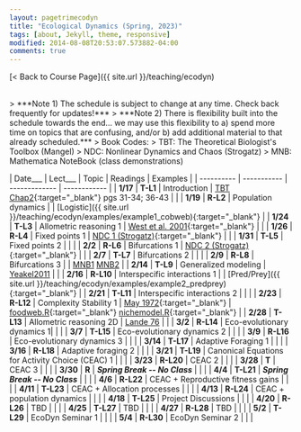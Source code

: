 ```yaml
---
layout: pagetrimecodyn
title: "Ecological Dynamics (Spring, 2023)"
tags: [about, Jekyll, theme, responsive]
modified: 2014-08-08T20:53:07.573882-04:00
comments: true
---
```


[< Back to Course Page]({{ site.url }}/teaching/ecodyn)  

<!-- [< Back to Syllabus]({{ site.url }}/teaching/ecodyn/syllabus)   -->

<br>
> ***Note 1) The schedule is subject to change at any time. Check back frequently for updates!***  
> ***Note 2) There is flexibility built into the schedule towards the end... we may use this flexibility to a) spend more time on topics that are confusing, and/or b) add additional material to that already scheduled.***   
> Book Codes:  
> TBT: The Theoretical Biologist's Toolbox (Mangel)  
> NDC: Nonlinear Dynamics and Chaos (Strogatz)  
> MNB: Mathematica NoteBook (class demonstrations)  
<br>



<style>
table{
    border-collapse: collapse;
    border-spacing: 0;
    /* border:1px solid #808080; */
}

/* th{
    border:1px solid #808080;
}

td{
    border:1px solid #808080;
} */
tr:nth-child(even) {background: #CCC}
tr:nth-child(odd) {background: #FFF}
</style>

| Date___ | Lect___ | Topic | Readings | Examples |
| ---------- | ----------- | ------------- | ------------ |
| **1/17**  | **T-L1** |  Introduction | [TBT Chap2](http://jdyeakel.github.io/teaching/ecodyn/Mangel_TBT2.pdf){:target="_blank"} pgs 31-34; 36-43  |    |
| **1/19**  | **R-L2** |  Population dynamics |      |  [Logistic]({{ site.url }}/teaching/ecodyn/examples/example1_cobweb){:target="_blank"}   |
| **1/24**  | **T-L3** | Allometric reasoning 1 |  [West et al. 2001](http://jdyeakel.github.io/teaching/ecodyn/West_Nature_2001.pdf){:target="_blank"}   |     |
| **1/26**  | **R-L4** |  Fixed points 1 | [NDC 1 (Strogatz)](http://jdyeakel.github.io/teaching/ecodyn/Strogatz_NDC1.pdf){:target="_blank"} |     |
| **1/31**  | **T-L5** | Fixed points 2 |  |     |
| **2/2**  | **R-L6** | Bifurcations 1 | [NDC 2 (Strogatz)](http://jdyeakel.github.io/teaching/ecodyn/Strogatz_NDC2.pdf){:target="_blank"} |     |
| **2/7** | **T-L7**   | Bifurcations 2 |     |                                   |
| **2/9** | **R-L8**   | Bifurcations 3 |     |   [MNB1](http://jdyeakel.github.io/teaching/ecodyn/pitchfork.nb) [MNB2](http://jdyeakel.github.io/teaching/ecodyn/insectoutbreak2.nb)                       |
| **2/14** | **T-L9**  | Generalized modeling | [Yeakel2011](http://jdyeakel.github.io/teaching/ecodyn/Yeakel_Theor_Ecol_2011.pdf) |                                |
| **2/16** | **R-L10** | Interspecific interactions 1 |    |      [Pred/Prey]({{ site.url }}/teaching/ecodyn/examples/example2_predprey){:target="_blank"}               |
| **2/21** | **T-L11** | Interspecific interactions 2 |  |                        |
| **2/23** | **R-L12** | Complexity Stability 1 | [May 1972](http://jdyeakel.github.io/teaching/ecodyn/May_1972.pdf){:target="_blank"} |    [foodweb.R](http://jdyeakel.github.io/teaching/ecodyn/complexfoodweb.R){:target="_blank"}  [nichemodel.R](http://jdyeakel.github.io/teaching/ecodyn/nichemodel_function.R){:target="_blank"}          |
| **2/28** | **T-L13** | Allometric reasoning 2D   |  [Lande 76](http://jdyeakel.github.io/teaching/ecodyn/Lande_Evolution_1976.pdf)   |                             |
| **3/2** | **R-L14**  | Eco-evolutionary dynamics 1|  |                              |
| **3/7** | **T-L15**  | Eco-evolutionary dynamics 2 |  |                              |
| **3/9** | **R-L16**  | Eco-evolutionary dynamics 3 |   |                |
| **3/14** | **T-L17** | Adaptive Foraging 1  |    |              |
| **3/16** | **R-L18** | Adaptive foraging 2 |  |                                   |
| **3/21** | **T-L19** | Canonical Equations for Activity Choice (CEAC) 1 |  |    |
| **3/23** | **R-L20** | CEAC 2 |   |                                             |
| **3/28** | **T**     | CEAC 3 |  |                                              |
| **3/30** | **R**     |  ***Spring Break -- No Class*** |    |                   |
| **4/4** | **T-L21**  |  ***Spring Break -- No Class*** |    |                   |
| **4/6** | **R-L22**  | CEAC + Reproductive fitness gains |  |                   |
| **4/11** | **T-L23** | CEAC + Allocation processes |  |                         |
| **4/13** | **R-L24** | CEAC + population dynamics |  |                          |
| **4/18** | **T-L25** | Project Discussions |  |                                 |
| **4/20** | **R-L26** | TBD |   |                                                |
| **4/25** | **T-L27** | TBD |  |                                                 |
| **4/27** | **R-L28** | TBD  |  |                                                |
| **5/2** | **T-L29**  | EcoDyn Seminar 1 |  |                                    |
| **5/4** | **R-L30**  | EcoDyn Seminar 2 |  |                                    |



<!-- | **12/8** | **(T-L26)** | Communities | Community assembly, succession | Bowman Ch. 17 |    |
| **12/10** | **(R-L27)** | Biogeography | Patterns of species diversity | Bowman Ch. 18 |    |
|     **12/11**    | **(F-D14)** | Disc 14 | Modeling colonization & extinction  | |  | -->
<!-- | **11/17** | **(T-L22)** | Disease 1 | The dynamics of disease | TBD |    |
| **11/19** | **(R-L23)** | Disease 2 | Epidemics and pandemics |  |    | -->

<!---
| **11/17** | **23-T** | Interactions | Mutualism and commensalism | Bowman Ch. 15 |    |
| **11/19** | **24-R** | Networks | Interactions across ecological networks | TBD |    |
|         | | **Disc-12** |  Analyzing ecological networks |  | HW-9 due |--->
